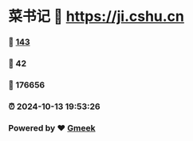 # 菜书记 :link: https://ji.cshu.cn 
### :page_facing_up: [143](https://ji.cshu.cn/tag.html) 
### :speech_balloon: 42 
### :hibiscus: 176656 
### :alarm_clock: 2024-10-13 19:53:26 
### Powered by :heart: [Gmeek](https://github.com/Meekdai/Gmeek)
